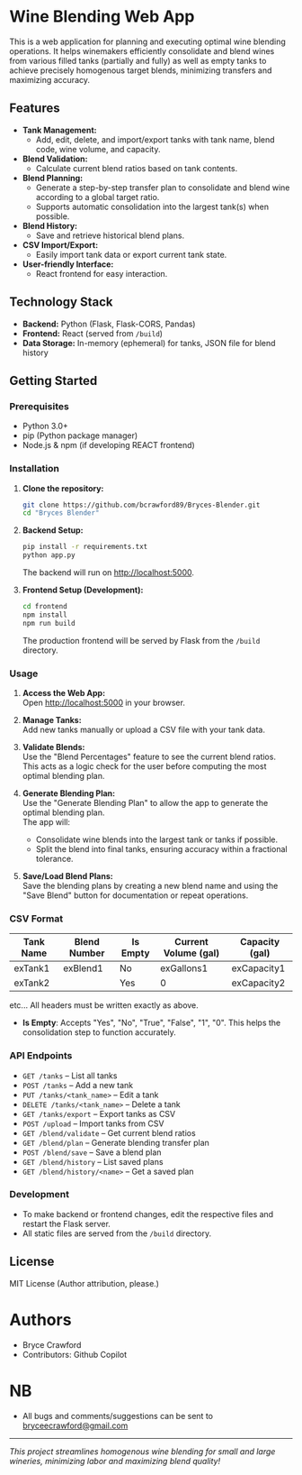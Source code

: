 # Wine Blending Web App

This is a web application for planning and executing optimal wine blending operations. It helps winemakers efficiently consolidate and blend wines from various filled tanks (partially and fully) as well as empty tanks to achieve precisely homogenous target blends, minimizing transfers and maximizing accuracy.

## Features

- **Tank Management:**  
  - Add, edit, delete, and import/export tanks with tank name, blend code, wine volume, and capacity.
- **Blend Validation:**  
  - Calculate current blend ratios based on tank contents.
- **Blend Planning:**  
  - Generate a step-by-step transfer plan to consolidate and blend wine according to a global target ratio.
  - Supports automatic consolidation into the largest tank(s) when possible.
- **Blend History:**  
  - Save and retrieve historical blend plans.
- **CSV Import/Export:**  
  - Easily import tank data or export current tank state.
- **User-friendly Interface:**  
  - React frontend for easy interaction.

## Technology Stack

- **Backend:** Python (Flask, Flask-CORS, Pandas)
- **Frontend:** React (served from `/build`)
- **Data Storage:** In-memory (ephemeral) for tanks, JSON file for blend history

## Getting Started

### Prerequisites

- Python 3.0+
- pip (Python package manager)
- Node.js & npm (if developing REACT frontend)

### Installation

1. **Clone the repository:**
   ```bash
   git clone https://github.com/bcrawford89/Bryces-Blender.git
   cd "Bryces Blender"
   ```

2. **Backend Setup:**
   ```bash
   pip install -r requirements.txt
   python app.py
   ```
   The backend will run on [http://localhost:5000](http://localhost:5000).

3. **Frontend Setup (Development):**
   ```bash
   cd frontend
   npm install
   npm run build
   ```
   The production frontend will be served by Flask from the `/build` directory.

### Usage

1. **Access the Web App:**  
   Open [http://localhost:5000](http://localhost:5000) in your browser.

2. **Manage Tanks:**  
   Add new tanks manually or upload a CSV file with your tank data.

3. **Validate Blends:**  
   Use the "Blend Percentages" feature to see the current blend ratios. This acts as a logic check for the user before computing the most optimal blending plan. 

4. **Generate Blending Plan:**  
   Use the "Generate Blending Plan" to allow the app to generate the optimal blending plan.  
   The app will:
   - Consolidate wine blends into the largest tank or tanks if possible.
   - Split the blend into final tanks, ensuring accuracy within a fractional tolerance.

5. **Save/Load Blend Plans:**  
   Save the blending plans by creating a new blend name and using the "Save Blend" button for documentation or repeat operations.

### CSV Format

| Tank Name | Blend Number | Is Empty | Current Volume (gal) | Capacity (gal) |
|-----------|--------------|----------|----------------------|----------------|
| exTank1   | exBlend1     | No       | exGallons1           | exCapacity1    |
| exTank2   |              | Yes      | 0                    | exCapacity2    |
etc... All headers must be written exactly as above.

- **Is Empty**: Accepts "Yes", "No", "True", "False", "1", "0". This helps the consolidation step to function accurately.

### API Endpoints

- `GET /tanks` – List all tanks
- `POST /tanks` – Add a new tank
- `PUT /tanks/<tank_name>` – Edit a tank
- `DELETE /tanks/<tank_name>` – Delete a tank
- `GET /tanks/export` – Export tanks as CSV
- `POST /upload` – Import tanks from CSV
- `GET /blend/validate` – Get current blend ratios
- `GET /blend/plan` – Generate blending transfer plan
- `POST /blend/save` – Save a blend plan
- `GET /blend/history` – List saved plans
- `GET /blend/history/<name>` – Get a saved plan

### Development

- To make backend or frontend changes, edit the respective files and restart the Flask server.
- All static files are served from the `/build` directory.

## License

MIT License (Author attribution, please.)

# Authors

- Bryce Crawford
- Contributors: Github Copilot

# NB

- All bugs and comments/suggestions can be sent to bryceecrawford@gmail.com

---

*This project streamlines homogenous wine blending for small and large wineries, minimizing labor and maximizing blend quality!*